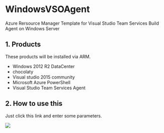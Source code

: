 # WindowsVSOAgent

Azure Rersource Manager Template for Visual Studio Team Services Build Agent on Windows Server

## 1. Products

These products will be installed via ARM.

* Windows 2012 R2 DataCenter
* chocolaty
* Visual studio 2015 community
* Microsoft Azure PowerShell
* Visual Studio Team Services Agent

## 2. How to use this

Just click this link and enter some parameters.

<a href="https://portal.azure.com/#create/Microsoft.Template/uri/https%3A%2F%2Fraw.githubusercontent.com%2FTsuyoshiUshio%2FWindowsVSOAgent%2Fmaster%2Fazuredeploy.json" target="_blank">
    <img src="http://azuredeploy.net/deploybutton.png"/>
</a>


